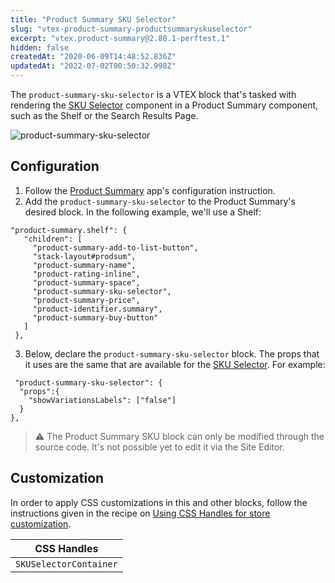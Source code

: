 ```yaml
---
title: "Product Summary SKU Selector"
slug: "vtex-product-summary-productsummaryskuselector"
excerpt: "vtex.product-summary@2.80.1-perftest.1"
hidden: false
createdAt: "2020-06-09T14:48:52.836Z"
updatedAt: "2022-07-02T00:50:32.998Z"
---
```

The `product-summary-sku-selector` is a VTEX block that's tasked with rendering the [SKU Selector](https://developers.vtex.com/vtex-developer-docs/docs/vtex-store-components-skuselector) component in a Product Summary component, such as the Shelf or the Search Results Page.

![product-summary-sku-selector](https://user-images.githubusercontent.com/52087100/68625690-87f9a580-04b8-11ea-835d-009ac768805f.gif)

## Configuration

1. Follow the [Product Summary](https://developers.vtex.com/vtex-developer-docs/docs/vtex-product-summary) app's configuration instruction.
2. Add the `product-summary-sku-selector` to the Product Summary's desired block. In the following example, we'll use a Shelf:

```
"product-summary.shelf": {
   "children": [
     "product-summary-add-to-list-button",
     "stack-layout#prodsum",
     "product-summary-name",
     "product-rating-inline",
     "product-summary-space",
     "product-summary-sku-selector",
     "product-summary-price",
     "product-identifier.summary",
     "product-summary-buy-button"
   ]
 },
 ```
 
 3. Below, declare the `product-summary-sku-selector` block. The props that it uses are the same that are available for the [SKU Selector](https://developers.vtex.com/vtex-developer-docs/docs/vtex-store-components-skuselector). For example:
 
 ```
  "product-summary-sku-selector": {
   "props":{
     "showVariationsLabels": ["false"]
   }
 },
 ```
>⚠️ The Product Summary SKU block can only be modified through the source code. It's not possible yet to edit it via the Site Editor. 


## Customization

In order to apply CSS customizations in this and other blocks, follow the instructions given in the recipe on [Using CSS Handles for store customization](https://developers.vtex.com/vtex-developer-docs/docs/vtex-io-documentation-using-css-handles-for-store-customization).

| CSS Handles        |
| ------------------ |
| `SKUSelectorContainer` |